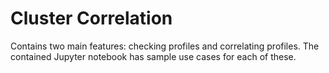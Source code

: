 # Cluster Correlation

Contains two main features: checking profiles and correlating profiles.
The contained Jupyter notebook has sample use cases for each of these.
